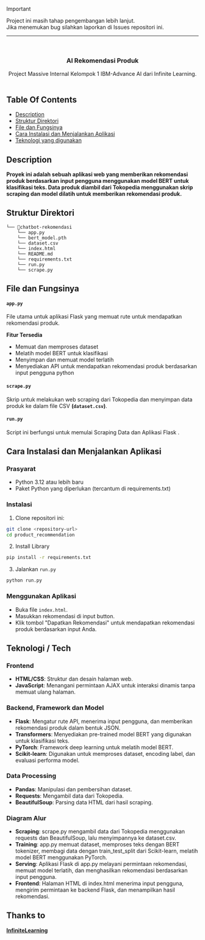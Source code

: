 > [!IMPORTANT]  
> Project ini masih tahap pengembangan lebih lanjut. <br>
> Jika menemukan bug silahkan laporkan di Issues repositori ini. <br>
---


<br/>
<p align="center">
  <h3 align="center">AI Rekomendasi Produk</h3>

  <p align="center">
     Project Massive Internal Kelompok 1 IBM-Advance AI dari Infinite Learning.
    <br/>
    <br/>
  </p>
</p>



## Table Of Contents

* [Description](#description)
* [Struktur Direktori](#struktur-direktori)
* [File dan Fungsinya](#file-dan-fungsinya)
* [Cara Instalasi dan Menjalankan Aplikasi](#cara-instalasi-dan-menjalankan-aplikasi)
* [Teknologi yang digunakan](#teknologi--tech)

## Description
**Proyek ini adalah sebuah aplikasi web yang memberikan rekomendasi produk berdasarkan input pengguna menggunakan model BERT untuk klasifikasi teks. Data produk diambil dari Tokopedia menggunakan skrip scraping dan model dilatih untuk memberikan rekomendasi produk.**

## Struktur Direktori

```
└── 📁chatbot-rekomendasi
    └── app.py
    └── bert_model.pth
    └── dataset.csv
    └── index.html
    └── README.md
    └── requirements.txt
    └── run.py
    └── scrape.py
```
## File dan Fungsinya


#### `app.py`

File utama untuk aplikasi Flask yang memuat rute untuk mendapatkan rekomendasi produk.

**Fitur Tersedia** <br/>
- Memuat dan memproses dataset
- Melatih model BERT untuk klasifikasi
- Menyimpan dan memuat model terlatih
- Menyediakan API untuk mendapatkan rekomendasi produk berdasarkan input pengguna
python

#### `scrape.py`
Skrip untuk melakukan web scraping dari Tokopedia dan menyimpan data produk ke dalam file CSV **(```dataset.csv```)**.

#### `run.py`
Script ini berfungsi untuk memulai Scraping Data dan Aplikasi Flask .

## Cara Instalasi dan Menjalankan Aplikasi
### Prasyarat
- Python 3.12 atau lebih baru
- Paket Python yang diperlukan (tercantum di requirements.txt)

### Instalasi
1. Clone repositori ini: </br>
```bash
git clone <repository-url>
cd product_recommendation
```
2. Install Library
```bash
pip install -r requirements.txt
```
3. Jalankan `run.py`
```bash
python run.py
```

### Menggunakan Aplikasi
- Buka file `index.html`.
- Masukkan rekomendasi di input button.
- Klik tombol "Dapatkan Rekomendasi" untuk mendapatkan rekomendasi produk berdasarkan input Anda.

## Teknologi / Tech
### Frontend
- **HTML/CSS**: Struktur dan desain halaman web.
- **JavaScript**: Menangani permintaan AJAX untuk interaksi dinamis tanpa memuat ulang halaman.

### Backend, Framework dan Model
- **Flask**: Mengatur rute API, menerima input pengguna, dan memberikan rekomendasi produk dalam bentuk JSON.
- **Transformers**: Menyediakan pre-trained model BERT yang digunakan untuk klasifikasi teks.
- **PyTorch**: Framework deep learning untuk melatih model BERT.
- **Scikit-learn**: Digunakan untuk memproses dataset, encoding label, dan evaluasi performa model.

### Data Processing
- **Pandas**: Manipulasi dan pembersihan dataset.
- **Requests**: Mengambil data dari Tokopedia.
- **BeautifulSoup**: Parsing data HTML dari hasil scraping.

### Diagram Alur
- **Scraping**: scrape.py mengambil data dari Tokopedia menggunakan requests dan BeautifulSoup, lalu menyimpannya ke dataset.csv.
- **Training**: app.py memuat dataset, memproses teks dengan BERT tokenizer, membagi data dengan train_test_split dari Scikit-learn, melatih model BERT menggunakan PyTorch.
- **Serving**: Aplikasi Flask di app.py melayani permintaan rekomendasi, memuat model terlatih, dan menghasilkan rekomendasi berdasarkan input pengguna.
- **Frontend**: Halaman HTML di index.html menerima input pengguna, mengirim permintaan ke backend Flask, dan menampilkan hasil rekomendasi.

## Thanks to

[**InfiniteLearning**](https://www.infinitelearning.id)
